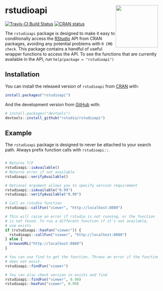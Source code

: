 
<!-- README.md is generated from README.Rmd. Please edit that file -->

# rstudioapi <a href='https://rstudio.github.io/rstudioapi/'><img src='man/figures/logo.png' align="right" height="139" /></a>

<!-- badges: start -->

[![Travis-CI Build
Status](https://travis-ci.org/rstudio/rstudioapi.svg?branch=master)](https://travis-ci.org/rstudio/rstudioapi)
[![CRAN
status](https://www.r-pkg.org/badges/version/rstudioapi)](https://CRAN.R-project.org/package=rstudioapi)
<!-- badges: end -->

The `rstudioapi` package is designed to make it easy to conditionally
access the [RStudio](https://rstudio.com/) API from CRAN packages,
avoiding any potential problems with `R CMD check`. This package
contains a handful of useful wrapper functions to access the API. To see
the functions that are currently available in the API, run `help(package
= "rstudioapi")`

## Installation

You can install the released version of `rstudioapi` from
[CRAN](https://CRAN.R-project.org) with:

``` r
install.packages("rstudioapi")
```

And the development version from [GitHub](https://github.com/) with:

``` r
# install.packages("devtools")
devtools::install_github("rstudio/rstudioapi")
```

## Example

The `rstudioapi` package is designed to never be attached to your search
path. Always prefix function calls with `rstudioapi::`.

``` r

# Returns T/F
rstudioapi::isAvailable()
# Returns error if not available
rstudioapi::verifyAvailable()

# Optional argument allows you to specify version requirement
rstudioapi::isAvailable("0.99")
rstudioapi::verifyAvailable("0.99")

# Call an rstudio function
rstudioapi::callFun("viewer", "http://localhost:8080")

# This will raise an error if rstudio is not running, or the function
# is not found. To run a different function if it's not available,
# use exists
if (rstudioapi::hasFun("viewer")) {
  rstudioapi::callFun("viewer", "http://localhost:8080")
} else {
  browseURL("http://localhost:8080")
}

# You can use find to get the function. Throws an error if the function
# does not exist.
rstudioapi::findFun("viewer")

# You can also check version in exists and find
rstudioapi::findFun("viewer", 0.99)
rstudioapi::hasFun("viewer", 0.99)
```
